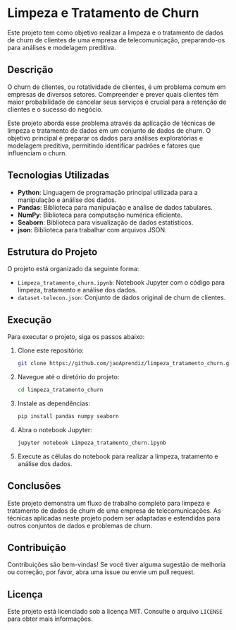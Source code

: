# Limpeza e Tratamento de Churn

Este projeto tem como objetivo realizar a limpeza e o tratamento de dados de churn de clientes de uma empresa de telecomunicação, preparando-os para análises e modelagem preditiva.

## Descrição

O churn de clientes, ou rotatividade de clientes, é um problema comum em empresas de diversos setores. Compreender e prever quais clientes têm maior probabilidade de cancelar seus serviços é crucial para a retenção de clientes e o sucesso do negócio.

Este projeto aborda esse problema através da aplicação de técnicas de limpeza e tratamento de dados em um conjunto de dados de churn. O objetivo principal é preparar os dados para análises exploratórias e modelagem preditiva, permitindo identificar padrões e fatores que influenciam o churn.

## Tecnologias Utilizadas

* **Python**: Linguagem de programação principal utilizada para a manipulação e análise dos dados.
* **Pandas**: Biblioteca para manipulação e análise de dados tabulares.
* **NumPy**: Biblioteca para computação numérica eficiente.
* **Seaborn**: Biblioteca para visualização de dados estatísticos.
* **json**: Biblioteca para trabalhar com arquivos JSON.

## Estrutura do Projeto

O projeto está organizado da seguinte forma:

* `Limpeza_tratamento_churn.ipynb`: Notebook Jupyter com o código para limpeza, tratamento e análise dos dados.
* `dataset-telecon.json`: Conjunto de dados original de churn de clientes.

## Execução

Para executar o projeto, siga os passos abaixo:

1.  Clone este repositório:

    ```bash
    git clone https://github.com/jaoAprendiz/limpeza_tratamento_churn.git
    ```

2.  Navegue até o diretório do projeto:

    ```bash
    cd limpeza_tratamento_churn
    ```

3.  Instale as dependências:

    ```bash
    pip install pandas numpy seaborn
    ```

4.  Abra o notebook Jupyter:

    ```bash
    jupyter notebook Limpeza_tratamento_churn.ipynb
    ```

5.  Execute as células do notebook para realizar a limpeza, tratamento e análise dos dados.

## Conclusões

Este projeto demonstra um fluxo de trabalho completo para limpeza e tratamento de dados de churn de uma empresa de telecomunicações. As técnicas aplicadas neste projeto podem ser adaptadas e estendidas para outros conjuntos de dados e problemas de churn.

## Contribuição

Contribuições são bem-vindas! Se você tiver alguma sugestão de melhoria ou correção, por favor, abra uma issue ou envie um pull request.

## Licença

Este projeto está licenciado sob a licença MIT. Consulte o arquivo `LICENSE` para obter mais informações.
